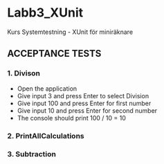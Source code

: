 # Labb3_XUnit
Kurs Systemtestning - XUnit för miniräknare

## ACCEPTANCE TESTS
### 1. Divison
- Open the application
- Give input 3 and press Enter to select Division
- Give input 100 and press Enter for first number
- Give input 10 and press Enter for second number
- The console should print 100 / 10 = 10

### 2. PrintAllCalculations

### 3. Subtraction
